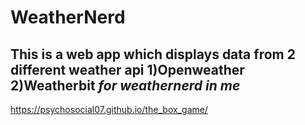 # WeatherNerd 
## This is a web app which displays data from 2 different weather api 1)Openweather 2)Weatherbit *for weathernerd in me*

https://psychosocial07.github.io/the_box_game/
